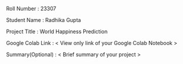 Roll Number       :   23307

Student Name      :   Radhika Gupta

Project Title     :   World Happiness Prediction

Google Colab Link :   < View only link of your Google Colab Notebook >

Summary(Optional) :   < Brief summary of your project >
